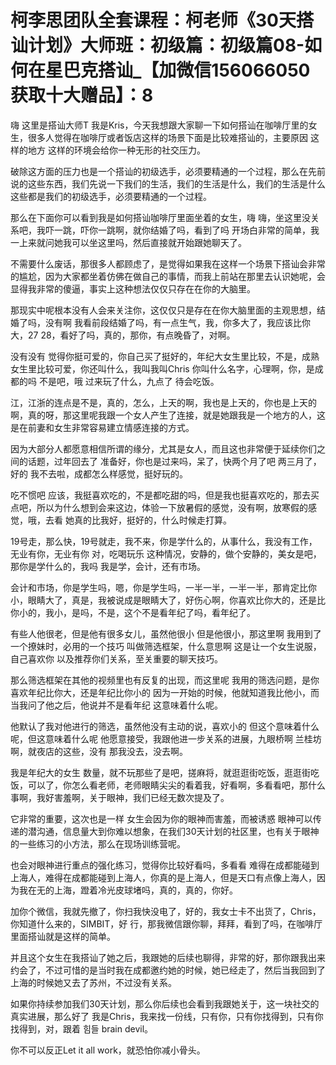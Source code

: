 # 柯李思团队全套课程：柯老师《30天搭讪计划》大师班：初级篇：初级篇08-如何在星巴克搭讪_【加微信156066050获取十大赠品】：8

嗨 这里是搭讪大师T 我是Kris，今天我想跟大家聊一下如何搭讪在咖啡厅里的女生，很多人觉得在咖啡厅或者饭店这样的场景下面是比较难搭讪的，主要原因 这样的地方 这样的环境会给你一种无形的社交压力。

破除这方面的压力也是一个搭讪的初级选手，必须要精通的一个过程，那么在先前说的这些东西，我们先说一下我们的生活，我们的生活是什么，我们的生活是什么 这些都是我们的初级选手，必须要精通的一个过程。

那么在下面你可以看到我是如何搭讪咖啡厅里面坐着的女生，嗨 嗨，坐这里没关系吧，我吓一跳，吓你一跳啊，就你结婚了吗，看到了吗 开场白非常的简单，我一上来就问她我可以坐这里吗，然后直接就开始跟她聊天了。

不需要什么废话，那很多人都顾虑了，是觉得如果我在这样一个场景下搭讪会非常的尴尬，因为大家都坐着仿佛在做自己的事情，而我上前站在那里去认识她呢，会显得我非常的傻逼，事实上这种想法仅仅只存在在你的大脑里。

那现实中呢根本没有人会来关注你，这仅仅只是存在在你大脑里面的主观思想，结婚了吗，没有啊 我看前段结婚了吗，有一点生气，我，你多大了，我应该比你大，27 28，看好了吗，真的，那你，有点晚昏了，对啊。

没有没有 觉得你挺可爱的，你自己买了挺好的，年纪大女生里比较，不是，成熟女生里比较可爱，你还叫什么，我叫我叫Chris 你叫什么名字，心理啊，你，是成都的吗 不是吧，哦 过来玩了什么，九点了 待会吃饭。

江，江浙的连点是不是，真的，怎么，上天的啊，我也是上天的，你也是上天的啊，真的呀，那这里呢我跟一个女人产生了连接，就是她跟我是一个地方的人，这是在前妻和女生非常容易建立情感连接的方式。

因为大部分人都愿意相信所谓的缘分，尤其是女人，而且这也非常便于延续你们之间的话题，过年回去了 准备好，你也是过来吗，呆了，快两个月了吧 两三月了，好的 我不去啦，成都怎么样感觉，挺好玩的。

吃不惯吧 应该，我挺喜欢吃的，不是都吃甜的吗，但是我也挺喜欢吃的，那去买点吧，所以为什么想到会来这边，体验一下放暑假的感觉，没有啊，放寒假的感觉，哦，去看 她真的比我好，挺好的，什么时候走打算。

19号走，那么快，19号就走，我不来，你是学什么的，从事什么，我没有工作，无业有你，无业有你 对，吃喝玩乐 这种情况，安静的，做个安静的，美女是吧，那你是学什么的，我吗 我是学，会计，还有市场。

会计和市场，你是学生吗，嗯，你是学生吗，一半一半，一半一半，那肯定比你小，眼睛大了，真是，我被说成是眼睛大了，好伤心啊，你喜欢比你大的，还是比你小的，我小，是吗，不是，这个不是看年纪了吗，看年纪了。

有些人他很老，但是他有很多女儿，虽然他很小 但是他很小，那这里啊 我用到了一个撩妹时，必用的一个技巧 叫做筛选框架，什么意思啊 这是让一个女生说服，自己喜欢你 以及推荐你们关系，至关重要的聊天技巧。

那么筛选框架在其他的视频里也有反复的出现，而这里呢 我用的筛选问题，是你喜欢年纪比你大，还是年纪比你小的 因为一开始的时候，他就知道我比他小，而当我问了他之后，他说并不是看年纪 这意味着什么呢。

他默认了我对他进行的筛选，虽然他没有主动的说，喜欢小的 但这个意味着什么呢，但这意味着什么呢 他愿意接受，我跟他进一步关系的进展，九眼桥啊 兰桂坊啊，就夜店的这些，没有 那我没去，没去啊。

我是年纪大的女生 数量，就不玩那些了是吧，搓麻将，就逛逛街吃饭，逛逛街吃饭，可以了，你怎么看老师，老师眼睛尖尖的看着我，好看啊，多看看吧，那什么事啊，我好害羞啊，关于眼神，我们已经无数次提及了。

它非常的重要，这次也是一样 女生会因为你的眼神而害羞，而被诱惑 眼神可以传递的潜沟通，信息量大到你难以想象，在我们30天计划的社区里，也有关于眼神的一些练习的小方法，那么在现场训练营呢。

也会对眼神进行重点的强化练习，觉得你比较好看吗，多看看 难得在成都能碰到上海人，难得在成都能碰到上海人，你真的是上海人，但是天口有点像上海人，因为我在无的上海，蹬着冷光皮球堵吗，真的，真的，你好。

加你个微信，我就先撤了，你扫我快没电了，好的，我女士卡不出货了，Chris，你知道什么来的，SIMBIT，好 行，那我微信跟你聊，拜拜，看到了吗，在咖啡厅里面搭讪就是这样的简单。

并且这个女生在我搭讪了她之后，我跟她的后续也聊得，非常的好，那你跟我出来约会了，不过可惜的是当时我在成都邀约她的时候，她已经走了，然后当我回到了上海的时候她又去了苏州，不过没有关系。

如果你持续参加我们30天计划，那么你后续也会看到我跟她关于，这一块社交的真实进展，那么好了 我是Chris，我来找一份线，只有你，只有你找得到，只有你找得到，对，跟着 힘들 brain devil。

你不可以反正Let it all work，就恐怕你减小骨头。